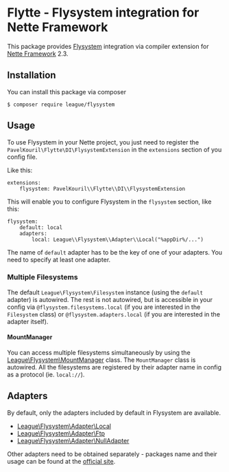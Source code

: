 # Flytte - Flysystem integration for Nette Framework

This package provides [Flysystem](http://flysystem.thephpleague.com) integration via compiler extension for [Nette Framework](http://nette.org) 2.3.

## Installation

You can install this package via composer
```
$ composer require league/flysystem
```

## Usage

To use Flysystem in your Nette project, you just need to register the `PavelKouril\Flytte\DI\FlysystemExtension` in the `extensions` section of you config file.

Like this:
```
extensions:
    flysystem: PavelKouril\\Flytte\\DI\\FlysystemExtension
```

This will enable you to configure Flysystem in the `flysystem` section, like this:
```
flysystem:
    default: local
    adapters:
        local: League\\Flysystem\\Adapter\\Local("%appDir%/...")

```

The name of `default` adapter has to be the key of one of your adapters. You need to specify at least one adapter.

### Multiple Filesystems

The default `League\Flysystem\Filesystem` instance (using the `default` adapter) is autowired. The rest is not autowired, but is accessible in your config via  `@flysystem.filesystems.local` (if you are interested in the `Filesystem` class) or `@flysystem.adapters.local` (if you are interested in the adapter itself).

#### MountManager

You can access multiple filesystems simultaneously by using the [League\Flysystem\MountManager](http://flysystem.thephpleague.com/mount-manager/) class. The `MountManager` class is autowired. All the filesystems are registered by their adapter name in config as a protocol (ie. `local://`).

## Adapters

By default, only the adapters included by default in Flysystem are available.
- [League\Flysystem\Adapter\Local](http://flysystem.thephpleague.com/adapter/local/)
- [League\Flysystem\Adapter\Ftp](http://flysystem.thephpleague.com/adapter/ftp/)
- [League\Flysystem\Adapter\NullAdapter](http://flysystem.thephpleague.com/adapter/null-test/)

Other adapters need to be obtained separately - packages name and their usage can be found at the [official site](http://flysystem.thephpleague.com/adapter/).
